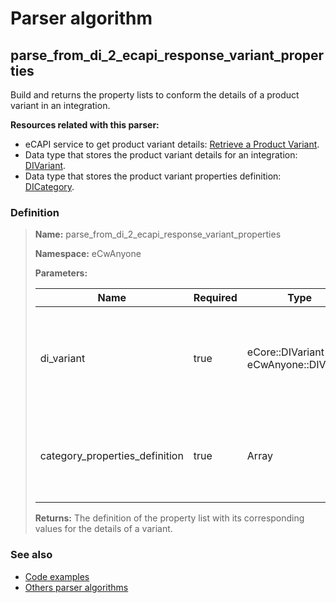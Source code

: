 # Parser algorithm
 
## parse_from_di_2_ecapi_response_variant_properties

Build and returns the property lists to conform the details of a product variant in an integration.

**Resources related with this parser:**

* eCAPI service to get product variant details: [Retrieve a Product Variant](//cenit-io.github.io/eCapi/api-spec/index.html#operation/get_variant_beta_).
* Data type that stores the product variant details for an integration: [DIVariant](../data-types/DIVariant.md).
* Data type that stores the product variant properties definition: [DICategory](../data-types/DICategory.md).
    
### Definition

> **Name:** parse_from_di_2_ecapi_response_variant_properties
> 
> **Namespace:** eCwAnyone
>
> **Parameters:**
> 
> | Name | Required | Type | Description |
> | ---- | -------- | ---- | ----------- |
> | di_variant | true | eCore::DIVariant \| eCwAnyone::DIVariant | Contains the [DIVariant](../data-types/DIVariant.md) record from which you will get the property values. |
> | category_properties_definition | true | Array | Contains the definition of properties for a variant category ([DICategory](../data-types/DICategory.md) |
>
> **Returns:** The definition of the property list with its corresponding values ​​for the details of a variant.

### See also
* [Code examples](https://cenit.io/algorithm?f[name][40703][o]=is&f[name][40703][v]=parse_from_di_2_ecapi_response_variant_properties&f[namespace][40840][o]=starts_with&f[namespace][40840][v]=eCw)
* [Others parser algorithms](overview?id=parse_from_di_2_ecapi_response_variant_properties)
